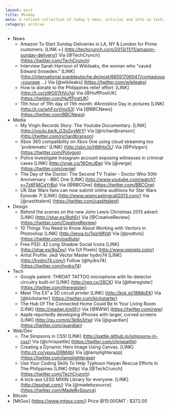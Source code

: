 ```yaml
---
layout: post
title: Monday
meta: A refined collection of today's news, articles and info on tech, web and design.
category: archive
---
```


- News
	- Amazon To Start Sunday Deliveries in LA, NY & London for Prime customers. [LINK ⌱] (http://techcrunch.com/2013/11/11/amazon-sunday-delivery/) Via [@TechCrunch] (https://twitter.com/TechCrunch)
	- Interview Sarah Harrison of Wikileaks, the woman who "saved Edward Snowden." [LINK] (http://international.sueddeutsche.de/post/66551706047/contagious-courage …) Via [@wikileaks] (https://twitter.com/wikileaks)
	- How to donate to the Philippines relief effort: [LINK] (http://t.co/zWO07HVu1g) Via [@HuffPostUK] (https://twitter.com/HuffPostUK)
	- 11th hour of 11th day of 11th month: #Armistice Day in pictures [LINK] (http://t.co/whFxvVmx53) Via [@BBCNews] (https://twitter.com/BBCNews)
- Media
	- My Virgin Records Story: The Youtube Documentary. [LINK] (http://youtu.be/k_G3o2vyMrY) Via [@richardbranson] (http://twitter.com/richardbranson)
	- Xbox 360 compatibility on Xbox One using cloud streaming too 'problematic' [LINK] (http://sbn.to/HMHoOL) Via [@Polygon] (https://twitter.com/Polygon)
	- Police investigate Instagram account exposing witnesses in criminal cases [LINK] (http://vrge.co/16OmJ6w) Via [@verge] (https://twitter.com/verge)
	- The Day of the Doctor: The Second TV Trailer - Doctor Who 50th Anniversary - BBC One [LINK] (http://www.youtube.com/watch?v=7z6FMCqYrBo) Via [@BBCOne] (https://twitter.com/BBCOne)
	- UK Star Wars fans can now submit online auditions for Star Wars Episode 7! [LINK] (http://www.opencastingcall2013.com/) Via [@castittalent] (https://twitter.com/castittalent) 
- Design	
	- Behind the scenes on the new John Lewis Christmas 2013 advert. [LINK] (http://shar.es/8ghEr) Via [@CreativeReview] (https://twitter.com/CreativeReview)
	- 10 Things You Need to Know About Working with Vectors in Photoshop [LINK] (http://enva.to/1gxhMVd) Via [@psdtuts] (https://twitter.com/psdtuts)
	- Free PSD: 42 Long Shadow Social Icons [LINK] (http://shar.es/8gZpv) Via [UI Pixels] (http://www.uipixels.com/)
	- Artist Profile: Jedi Vector Master hydro74 [LINK] (http://hydro74.com/) Follow [@hydro74] (https://twitter.com/hydro74)
- Tech
	- Google patent: THROAT TATTOO microphone with lie-detector circuitry built-in! [LINK] (http://reg.cx/28CK) Via [@theregister] (https://twitter.com/theregister)
	- Meet The EX¹ a 3D circuit printer [LINK] (http://kck.st/18lMpEK) Via [@kickstarter] (https://twitter.com/kickstarter)
	- The Hub Of The Connected Home Could Be In Your Living Room [LINK] (http://readwr.it/e0Fr) Via [@RWW] (https://twitter.com/rww)
	- Apple reportedly developing iPhones with larger, curved screens [LINK] (http://gu.com/p/3k9q3/tw) Via [@guardian] (https://twitter.com/guardian)
- Web/Dev
	- The Simpsons in CSS! [LINK] (http://pattle.github.io/simpsons-in-css/) Via [@chrispattle] (https://twitter.com/chrispattle)
	- Creating a Dynamic Hero Image Using Canvas. [LINK] (http://t.co/ypouJ09M4b) Via [@lamplighterapp] (https://twitter.com/lamplighterapp)
	- Use Your Coding Skills To Help Typhoon Haiyan Rescue Efforts In The Philippines [LINK] (http) Via [@TechCrunch] (https://twitter.com/TechCrunch)
	- A kick-ass LESS MIXIN Library for everyone. [LINK] (http://lesshat.com/) Via [@madebysource] (https://twitter.com/MadeBySource)
- Bitcoin
 - [MtGox] (https://www.mtgox.com/) Price @15:00GMT : $372.00